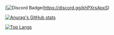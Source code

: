 [![Discord Badge](<img alt="Discord" src="https://img.shields.io/discord/775520099112189974?label=Discord&logoColor=red">)(https://discord.gg/khPXrsApxS)

[![Anurag's GitHub stats](https://github-readme-stats.vercel.app/api?username=Innokentie&theme=dark&bg_color=30,e96443,904e95&text_color=ffffff&icon_color=e9d179)](https://github.com/Innokentie/Innokentie/)

[![Top Langs](https://github-readme-stats.vercel.app/api/top-langs/?username=Innokentie)](https://github.com/Innokentie/Innokentie)
